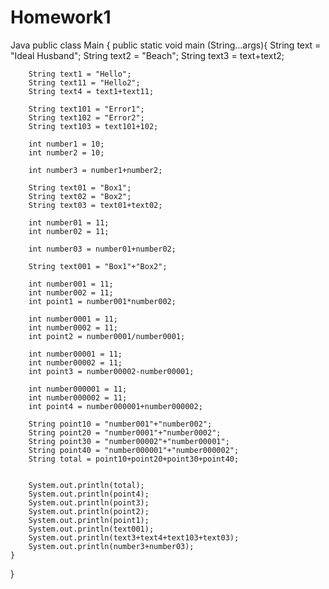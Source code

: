 # Homework1
Java
public class Main {
    public static void main (String...args){
        String text = "Ideal Husband";
        String text2 = "Beach";
        String text3 = text+text2;

        String text1 = "Hello";
        String text11 = "Hello2";
        String text4 = text1+text11;

        String text101 = "Error1";
        String text102 = "Error2";
        String text103 = text101+102;

        int number1 = 10;
        int number2 = 10;

        int number3 = number1+number2;

        String text01 = "Box1";
        String text02 = "Box2";
        String text03 = text01+text02;

        int number01 = 11;
        int number02 = 11;

        int number03 = number01+number02;

        String text001 = "Box1"+"Box2";

        int number001 = 11;
        int number002 = 11;
        int point1 = number001*number002;

        int number0001 = 11;
        int number0002 = 11;
        int point2 = number0001/number0001;

        int number00001 = 11;
        int number00002 = 11;
        int point3 = number00002-number00001;

        int number000001 = 11;
        int number000002 = 11;
        int point4 = number000001+number000002;

        String point10 = "number001"+"number002";
        String point20 = "number0001"+"number0002";
        String point30 = "number00002"+"number00001";
        String point40 = "number000001"+"number000002";
        String total = point10+point20+point30+point40;


        System.out.println(total);
        System.out.println(point4);
        System.out.println(point3);
        System.out.println(point2);
        System.out.println(point1);
        System.out.println(text001);
        System.out.println(text3+text4+text103+text03);
        System.out.println(number3+number03);
    }
}

